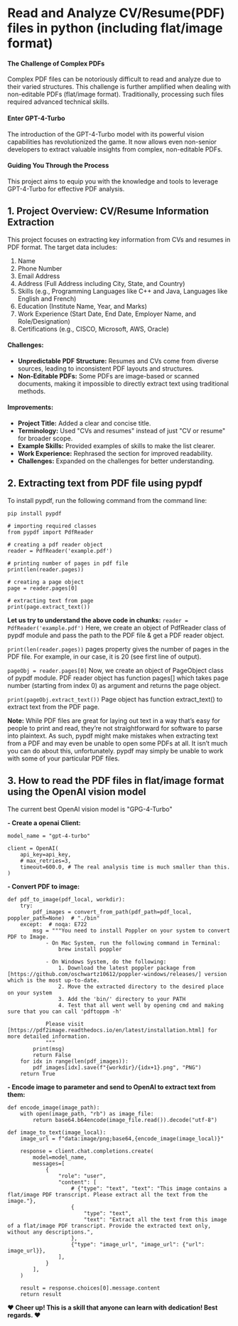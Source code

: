 # Read and Analyze CV/Resume(PDF) files in python (including flat/image format)

#### The Challenge of Complex PDFs

Complex PDF files can be notoriously difficult to read and analyze due to their varied structures. This challenge is further amplified when dealing with non-editable PDFs (flat/image format). Traditionally, processing such files required advanced technical skills.

#### Enter GPT-4-Turbo

The introduction of the GPT-4-Turbo model with its powerful vision capabilities has revolutionized the game. It now allows even non-senior developers to extract valuable insights from complex, non-editable PDFs.

#### Guiding You Through the Process

This project aims to equip you with the knowledge and tools to leverage GPT-4-Turbo for effective PDF analysis.

## 1. Project Overview: CV/Resume Information Extraction

This project focuses on extracting key information from CVs and resumes in PDF format. The target data includes:

1. Name
2. Phone Number
3. Email Address
4. Address (Full Address including City, State, and Country)
5. Skills (e.g., Programming Languages like C++ and Java, Languages like English and French)
6. Education (Institute Name, Year, and Marks)
7. Work Experience (Start Date, End Date, Employer Name, and Role/Designation)
8. Certifications (e.g., CISCO, Microsoft, AWS, Oracle)

#### Challenges:

- **Unpredictable PDF Structure:** Resumes and CVs come from diverse sources, leading to inconsistent PDF layouts and structures.
- **Non-Editable PDFs:** Some PDFs are image-based or scanned documents, making it impossible to directly extract text using traditional methods.

#### Improvements:

- **Project Title:** Added a clear and concise title.
- **Terminology:** Used "CVs and resumes" instead of just "CV or resume" for broader scope.
- **Example Skills:** Provided examples of skills to make the list clearer.
- **Work Experience:** Rephrased the section for improved readability.
- **Challenges:** Expanded on the challenges for better understanding.

## 2. Extracting text from PDF file using pypdf

To install pypdf, run the following command from the command line:

`pip install pypdf`

```
# importing required classes
from pypdf import PdfReader

# creating a pdf reader object
reader = PdfReader('example.pdf')

# printing number of pages in pdf file
print(len(reader.pages))

# creating a page object
page = reader.pages[0]

# extracting text from page
print(page.extract_text())
```

**Let us try to understand the above code in chunks:**
`reader = PdfReader('example.pdf')`
Here, we create an object of PdfReader class of pypdf module and pass the path to the PDF file & get a PDF reader object.

`print(len(reader.pages))`
pages property gives the number of pages in the PDF file. For example, in our case, it is 20 (see first line of output).

`pageObj = reader.pages[0]`
Now, we create an object of PageObject class of pypdf module. PDF reader object has function pages[] which takes page number (starting from index 0) as argument and returns the page object.

`print(pageObj.extract_text())`
Page object has function extract_text() to extract text from the PDF page.

**Note:** While PDF files are great for laying out text in a way that’s easy for people to print and read, they’re not straightforward for software to parse into plaintext. As such, pypdf might make mistakes when extracting text from a PDF and may even be unable to open some PDFs at all. It isn’t much you can do about this, unfortunately. pypdf may simply be unable to work with some of your particular PDF files.

## 3. How to read the PDF files in flat/image format using the OpenAI vision model

The current best OpenAI vision model is "GPG-4-Turbo"

**- Create a openai Client:**

```
model_name = "gpt-4-turbo"

client = OpenAI(
    api_key=api_key,
    # max_retries=3,
    timeout=600.0, # The real analysis time is much smaller than this.
)
```

**- Convert PDF to image:**

```
def pdf_to_image(pdf_local, workdir):
    try:
        pdf_images = convert_from_path(pdf_path=pdf_local, poppler_path=None)  # "./bin"
    except:  # noqa: E722
        msg = """You need to install Poppler on your system to convert PDF to Image.
            - On Mac System, run the following command in Terminal:
                brew install poppler

            - On Windows System, do the following:
                1. Download the latest poppler package from [https://github.com/oschwartz10612/poppler-windows/releases/] version which is the most up-to-date.
                2. Move the extracted directory to the desired place on your system
                3. Add the 'bin/' directory to your PATH
                4. Test that all went well by opening cmd and making sure that you can call 'pdftoppm -h'

            Please visit [https://pdf2image.readthedocs.io/en/latest/installation.html] for more detailed information.
            """
        print(msg)
        return False
    for idx in range(len(pdf_images)):
        pdf_images[idx].save(f"{workdir}/{idx+1}.png", "PNG")
    return True
```

**- Encode image to parameter and send to OpenAI to extract text from them:**

```
def encode_image(image_path):
    with open(image_path, "rb") as image_file:
        return base64.b64encode(image_file.read()).decode("utf-8")

def image_to_text(image_local):
    image_url = f"data:image/png;base64,{encode_image(image_local)}"

    response = client.chat.completions.create(
        model=model_name,
        messages=[
            {
                "role": "user",
                "content": [
                    # {"type": "text", "text": "This image contains a flat/image PDF transcript. Please extract all the text from the image."},
                    {
                        "type": "text",
                        "text": "Extract all the text from this image of a flat/image PDF transcript. Provide the extracted text only, without any descriptions.",
                    },
                    {"type": "image_url", "image_url": {"url": image_url}},
                ],
            }
        ],
    )

    result = response.choices[0].message.content
    return result
```

**❤️ Cheer up! This is a skill that anyone can learn with dedication! Best regards. ❤️**
